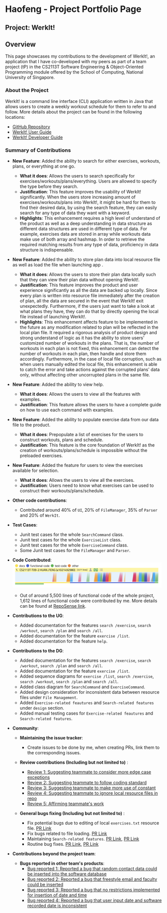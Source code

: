 # Haofeng - Project Portfolio Page

## Project: WerkIt!
## Overview

This page showcases my contributions to the development of WerkIt!, an application that I have co-developed with
my peers as part of a team project (tP) in the CS2113T Software Engineering & Object-Oriented Programming module
offered by the School of Computing, National University of Singapore.

### About the Project
WerkIt! is a command line interface (CLI) application written in Java that allows users to create a weekly workout
schedule for them to refer to and follow. More details about the project can be found in the following locations:
* [GitHub Repository](https://github.com/AY2122S2-CS2113T-T09-2/tp)
* [WerkIt! User Guide](../UserGuide.md)
* [WerkIt! Developer Guide](../DeveloperGuide.md)

### Summary of Contributions

* **New Feature**: Added the ability to search for either exercises, workouts, plans, or everything at one go.
    * **What it does**: Allows the users to search specifically for exercises/workouts/plans/everything. Users are allowed 
to specify the type before they search.
    * **Justification**: This feature improves the usability of WerkIt! significantly. When the users store increasing amount
of exercises/workouts/plans into WerkIt!, it might be hard for them to find their desired data, by using the search
feature, they can easily search for any type of data they want with a keyword.
    * **Highlights**: This enhancement requires a high level of understand of the product as well as a deep understanding
in data structure as different data structures are used in different type of data. For example, exercises
data are stored in array while workouts data make use of both array and hashmap. In order to retrieve the required 
matching results from any type of data, proficiency in data structure is indispensable.

* **New Feature**: Added the ability to store plan data into local resource file as well as load the file when launching app 
.
  * **What it does**: Allows the users to store their plan data locally such that they can view their plan data without
opening WerkIt!.
  * **Justification**: This feature improves the product and user experience significantly as all the data are backed up
locally. Since every plan is written into resource file immediately after the creation of plan, all the data are secured
in the event that WerkIt! exit unexpectedly. Furthermore, if the users just want to take a look at what plans they have,
they can do that by directly opening the local file instead of launching WerkIt!.
  * **Highlights**: This enhancement affects feature to be implemented in the future as any modification related to plan 
will be reflected in the local plan file. It required a rigorous analysis of product design and strong understand of
logic as it has the ability to store users' customized number of workouts in the plans. That is, the number of workouts in each
plan is not fixed, this enhancement can detect the number of workouts in each plan, then handle and store them
accordingly. Furthermore, in the case of local file corruption, such as when users manually edited the local file, this enhancement is
able to catch the error and take actions against the corrupted plans' data only, without affecting other uncorrupted
plans in the same file.
* **New Feature**: Added the ability to view help.
  * **What it does**: Allows the users to view all the features with examples.
  * **Justification**: This feature allows the users to have a complete guide on how to use each command with examples.
* **New Feature**: Added the ability to populate exercise data from our data file to the product.
  * **What it does**: Prepopulate a list of exercises for the users to construct workouts, plans and schedule.
  * **Justification**: This feature is the core foundation of WerkIt! as the creation of workouts/plans/schedule is
impossible without the preloaded exercises.
* **New Feature**: Added the feature for users to view the exercises available for selection.
  * **What it does**: Allows the users to view all the exercises.
  * **Justification**: Users need to know what exercises can be used to construct their workouts/plans/schedule.
* **Other code contributions**:
  * Contributed around 40% of `UI`, 20% of `FileManager`, 35% of `Parser` and 20% of `WerkIt`.
    <br>
* **Test Cases**:
  * Junit test cases for the whole `SearchCommand` class.
  * Junit test cases for the whole `ExerciseList` class.
  * Junit test cases for the whole `ExerciseCommand` class.
  * Some Junit test cases for the `FileManager` and `Parser`.


* **Code Contributed**:
    ![tpDashboard](../images/ppp/a1021492980/tpDashBoard.png)
    * Out of around 5,500 lines of functional code of the whole project, 1,612 lines of functional code were contributed by
  me. More details can be found at 
  [RepoSense link](https://nus-cs2113-ay2122s2.github.io/tp-dashboard/?search=a1021492980&breakdown=true&sort=groupTitle&sortWithin=title&since=2022-02-18&timeframe=commit&mergegroup=&groupSelect=groupByRepos&checkedFileTypes=docs~functional-code~test-code~other).


* **Contributions to the UG**:
  * Added documentation for the features `search /exercise`, `search /workout`, `search /plan` and `search /all`.
  * Added documentation for the feature `exercise /list`.
  * Added documentation for the feature `help`.


* **Contributions to the DG**:
  * Added documentation for the features `search /exercise`, `search /workout`, `search /plan` and `search /all`.
  * Added documentation for the feature `exercise /list`.
  * Added sequence diagrams for `exercise /list`, `search /exercise`, `search /workout`, `search /plan` and `search /all`.
  * Added class diagram for `SearchCommand` and `ExerciseCommand`.
  * Added design consideration for inconsistent data between resource files under  `File Management`.
  * Added `Exercise-related feautures` and `Search-related features` under `design` section.
  * Added manual testing cases for `Exercise-related feautures` and `Search-related features`.


* **Community**:
  * **Maintaining the issue tracker**:
    * Create issues to be done by me, when creating PRs, link them to the corresponding issues.
    
  * **Review contributions (Including but not limited to)** : 
    * [Review 1: Suggesting teammate to consider more edge case exceptions](https://github.com/AY2122S2-CS2113T-T09-2/tp/pull/17#discussion_r820104333)
    * [Review 2: Suggesting teammate to follow coding standard](https://github.com/AY2122S2-CS2113T-T09-2/tp/pull/22#discussion_r822512048)
    * [Review 3: Suggesting teammate to make more use of constant](https://github.com/AY2122S2-CS2113T-T09-2/tp/pull/105#discussion_r831350578)
    * [Review 4: Suggesting teammate to ignore local resource files in repo](https://github.com/AY2122S2-CS2113T-T09-2/tp/pull/105#discussion_r831344059)
    * [Review 5: Affirming teammate's work](https://github.com/AY2122S2-CS2113T-T09-2/tp/pull/118#discussion_r833036351)
  * **General bugs fixing (Including but not limited to)** :
    * Fix potential bugs due to editing of local `exercises.txt` resource file. [PR Link](https://github.com/AY2122S2-CS2113T-T09-2/tp/pull/267#issue-1194975547)
    * Fix bugs related to file loading. [PR Link](https://github.com/AY2122S2-CS2113T-T09-2/tp/pull/218#issue-1190273926)
    * Maintaining `Search-related features`. [PR Link](https://github.com/AY2122S2-CS2113T-T09-2/tp/pull/305#issue-1198465673), [PR Link](https://github.com/AY2122S2-CS2113T-T09-2/tp/pull/248#issue-1193092952)
    * Routine bug fixes. [PR Link](https://github.com/AY2122S2-CS2113T-T09-2/tp/pull/216#issue-1190069253), [PR Link](https://github.com/AY2122S2-CS2113T-T09-2/tp/pull/73#issue-1170675218)


* **Contributions beyond the project team**:
  * **Bugs reported in other team's products**:
    * [Bug reported 1: Reported a bug that random contact data could be inserted into the software database](https://github.com/a1021492980/ped/issues/4#issue-1189515964)
    * [Bug reported 2: Reported a bug that freestyle email and faculty could be inserted](https://github.com/a1021492980/ped/issues/3#issue-1189500495)
    * [Bug reported 3: Reported a bug that no restrictions implemented for insertion of date and time](https://github.com/a1021492980/ped/issues/2#issue-1189492498)
    * [Bug reported 4: Reported a bug that user input date and software recorded date is inconsistent](https://github.com/a1021492980/ped/issues/1#issue-1189476366)
  